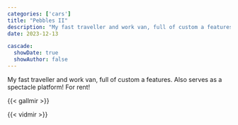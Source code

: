```yaml
---
categories: ['cars']
title: "Pebbles II"
description: "My fast traveller and work van, full of custom a features. Also serves as a spectacle platform!"
date: 2023-12-13

cascade:
  showDate: true
  showAuthor: false
---
```


My fast traveller and work van, full of custom a features. Also serves as a spectacle platform! For rent!

{{< gallmir >}}

{{< vidmir >}}

